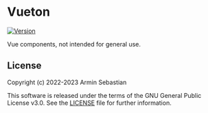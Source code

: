 # Vueton

[![Version](https://img.shields.io/npm/v/vueton.svg?colorB=007EC6)](https://www.npmjs.com/package/vueton)

Vue components, not intended for general use.

## License

Copyright (c) 2022-2023 Armin Sebastian

This software is released under the terms of the GNU General Public License v3.0.
See the [LICENSE](LICENSE) file for further information.
